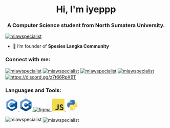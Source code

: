 <h1 align="center">Hi, I'm iyeppp</h1>
<h3 align="center">A Computer Science student from North Sumatera University.</h3>

<p align="left"> <a href="https://github.com/ryo-ma/github-profile-trophy"><img src="https://github-profile-trophy.vercel.app/?username=miawspecialist" alt="miawspecialist" /></a> </p>

- 🔭 I’m founder of **Spesies Langka Community**

<h3 align="left">Connect with me:</h3>
<p align="left">
<a href="https://twitter.com/miawspecialist" target="blank"><img align="center" src="https://raw.githubusercontent.com/rahuldkjain/github-profile-readme-generator/master/src/images/icons/Social/twitter.svg" alt="miawspecialist" height="30" width="40" /></a>
<a href="https://fb.com/miawspecialist" target="blank"><img align="center" src="https://raw.githubusercontent.com/rahuldkjain/github-profile-readme-generator/master/src/images/icons/Social/facebook.svg" alt="miawspecialist" height="30" width="40" /></a>
<a href="https://instagram.com/miawspecialist" target="blank"><img align="center" src="https://raw.githubusercontent.com/rahuldkjain/github-profile-readme-generator/master/src/images/icons/Social/instagram.svg" alt="miawspecialist" height="30" width="40" /></a>
<a href="https://www.hackerrank.com/miawspecialist" target="blank"><img align="center" src="https://raw.githubusercontent.com/rahuldkjain/github-profile-readme-generator/master/src/images/icons/Social/hackerrank.svg" alt="miawspecialist" height="30" width="40" /></a>
<a href="https://discord.gg/https://discord.gg/z7t66RpXBT" target="blank"><img align="center" src="https://raw.githubusercontent.com/rahuldkjain/github-profile-readme-generator/master/src/images/icons/Social/discord.svg" alt="https://discord.gg/z7t66RpXBT" height="30" width="40" /></a>
</p>

<h3 align="left">Languages and Tools:</h3>
<p align="left"> <a href="https://www.cprogramming.com/" target="_blank" rel="noreferrer"> <img src="https://raw.githubusercontent.com/devicons/devicon/master/icons/c/c-original.svg" alt="c" width="40" height="40"/> </a> <a href="https://www.w3schools.com/cpp/" target="_blank" rel="noreferrer"> <img src="https://raw.githubusercontent.com/devicons/devicon/master/icons/cplusplus/cplusplus-original.svg" alt="cplusplus" width="40" height="40"/> </a> <a href="https://www.figma.com/" target="_blank" rel="noreferrer"> <img src="https://www.vectorlogo.zone/logos/figma/figma-icon.svg" alt="figma" width="40" height="40"/> </a> <a href="https://developer.mozilla.org/en-US/docs/Web/JavaScript" target="_blank" rel="noreferrer"> <img src="https://raw.githubusercontent.com/devicons/devicon/master/icons/javascript/javascript-original.svg" alt="javascript" width="40" height="40"/> </a> <a href="https://www.python.org" target="_blank" rel="noreferrer"> <img src="https://raw.githubusercontent.com/devicons/devicon/master/icons/python/python-original.svg" alt="python" width="40" height="40"/> </a> </p>

<p><img align="left" src="https://github-readme-stats.vercel.app/api/top-langs?username=miawspecialist&show_icons=true&locale=en&layout=compact" alt="miawspecialist" /></p>

<p>&nbsp;<img align="center" src="https://github-readme-stats.vercel.app/api?username=miawspecialist&show_icons=true&locale=en" alt="miawspecialist" /></p>
